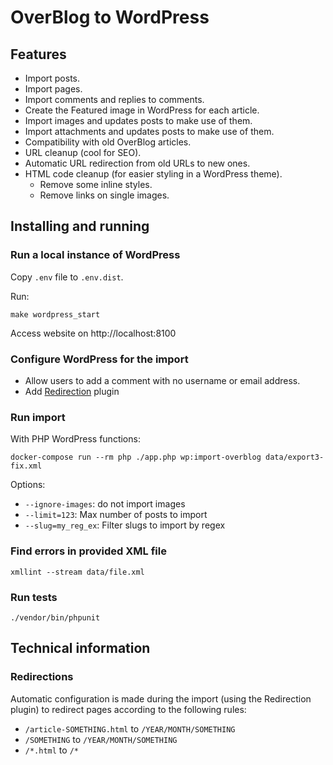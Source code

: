 OverBlog to WordPress
=====================

## Features

* Import posts.
* Import pages.
* Import comments and replies to comments.
* Create the Featured image in WordPress for each article.
* Import images and updates posts to make use of them.
* Import attachments and updates posts to make use of them.
* Compatibility with old OverBlog articles.
* URL cleanup (cool for SEO).
* Automatic URL redirection from old URLs to new ones.
* HTML code cleanup (for easier styling in a WordPress theme).
    * Remove some inline styles.
    * Remove links on single images.

## Installing and running

### Run a local instance of WordPress

Copy `.env` file to `.env.dist`.

Run:

    make wordpress_start

Access website on http://localhost:8100

### Configure WordPress for the import

* Allow users to add a comment with no username or email address.
* Add [Redirection](https://redirection.me/) plugin

### Run import

With PHP WordPress functions:

    docker-compose run --rm php ./app.php wp:import-overblog data/export3-fix.xml

Options:

* `--ignore-images`: do not import images
* `--limit=123`: Max number of posts to import
* `--slug=my_reg_ex`: Filter slugs to import by regex

### Find errors in provided XML file

    xmllint --stream data/file.xml

### Run tests

    ./vendor/bin/phpunit

## Technical information

### Redirections

Automatic configuration is made during the import (using the Redirection plugin) to redirect
pages according to the following rules:

* `/article-SOMETHING.html` to `/YEAR/MONTH/SOMETHING`
* `/SOMETHING` to `/YEAR/MONTH/SOMETHING`
* `/*.html` to `/*`
